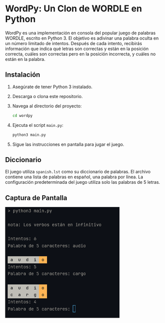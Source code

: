 # WordPy: Un Clon de WORDLE en Python

WordPy es una implementación en consola del popular juego de palabras WORDLE, escrito en Python 3. El objetivo es adivinar una palabra oculta en un número limitado de intentos. Después de cada intento, recibirás información que indica qué letras son correctas y están en la posición correcta, cuáles son correctas pero en la posición incorrecta, y cuáles no están en la palabra.

## Instalación

1. Asegúrate de tener Python 3 instalado.

2. Descarga o clona este repositorio.

3. Navega al directorio del proyecto:

    ```bash
    cd wordpy
    ```

4. Ejecuta el script `main.py`:

    ```bash
    python3 main.py
    ```

6. Sigue las instrucciones en pantalla para jugar el juego.

## Diccionario

El juego utiliza `spanish.lst` como su diccionario de palabras. El archivo contiene una lista de palabras en español, una palabra por línea. La configuración predeterminada del juego utiliza solo las palabras de 5 letras.

## Captura de Pantalla

![WordPy Screenshot](screenshot.png)
